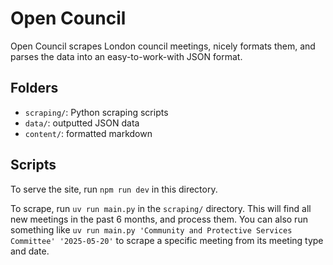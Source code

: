 # Open Council

Open Council scrapes London council meetings, nicely formats them, and parses the data into an easy-to-work-with JSON format.

## Folders

- `scraping/`: Python scraping scripts
- `data/`: outputted JSON data
- `content/`: formatted markdown

## Scripts

To serve the site, run `npm run dev` in this directory.

To scrape, run `uv run main.py` in the `scraping/` directory. This will find all new meetings in the past 6 months, and process them. You can also run something like `uv run main.py 'Community and Protective Services Committee' '2025-05-20'` to scrape a specific meeting from its meeting type and date.